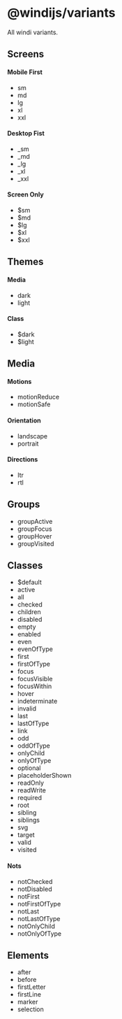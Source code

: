 # @windijs/variants

All windi variants.

## Screens

#### Mobile First

- sm
- md
- lg
- xl
- xxl

#### Desktop Fist

- _sm
- _md
- _lg
- _xl
- _xxl

#### Screen Only

- $sm
- $md
- $lg
- $xl
- $xxl

## Themes

#### Media

- dark
- light

#### Class

- $dark
- $light

## Media

#### Motions

- motionReduce
- motionSafe

#### Orientation

- landscape
- portrait

#### Directions

- ltr
- rtl

## Groups

- groupActive
- groupFocus
- groupHover
- groupVisited

## Classes

- $default
- active
- all
- checked
- children
- disabled
- empty
- enabled
- even
- evenOfType
- first
- firstOfType
- focus
- focusVisible
- focusWithin
- hover
- indeterminate
- invalid
- last
- lastOfType
- link
- odd
- oddOfType
- onlyChild
- onlyOfType
- optional
- placeholderShown
- readOnly
- readWrite
- required
- root
- sibling
- siblings
- svg
- target
- valid
- visited

#### Nots

- notChecked
- notDisabled
- notFirst
- notFirstOfType
- notLast
- notLastOfType
- notOnlyChild
- notOnlyOfType

## Elements

- after
- before
- firstLetter
- firstLine
- marker
- selection
